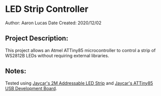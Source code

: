 LED Strip Controller
==========================
Author: Aaron Lucas
Date Created: 2020/12/02

Project Description:
---------------------
This project allows an Atmel ATTiny85 microcontroller to control a strip of WS2812B LEDs without requiring external libraries.

Notes:
-------
Tested using [Jaycar's 2M Addressable LED Strip](https://www.jaycar.com.au/2m-rgb-led-strip-with-120-x-addressable-w2812b-rgb-leds-arduino-mcu-compatible-5v/p/XC4390) and [Jaycar's ATTiny85 USB Development Board](https://www.jaycar.com.au/duinotech-attiny85-micro-usb-development-board/p/XC3940).
